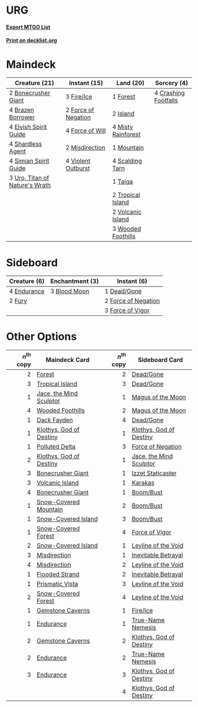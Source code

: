 # URG

#### [Export MTGO List](../collection/URG/URG.txt)
#### [Print on decklist.org](http://decklist.org/?deckmain=2%09Bonecrusher%20Giant%0A4%09Brazen%20Borrower%0A4%09Crashing%20Footfalls%0A4%09Elvish%20Spirit%20Guide%0A3%09Fire/Ice%0A2%09Force%20of%20Negation%0A4%09Force%20of%20Will%0A1%09Forest%0A2%09Island%0A2%09Misdirection%0A4%09Misty%20Rainforest%0A1%09Mountain%0A4%09Scalding%20Tarn%0A4%09Shardless%20Agent%0A4%09Simian%20Spirit%20Guide%0A1%09Taiga%0A2%09Tropical%20Island%0A3%09Uro,%20Titan%20of%20Nature's%20Wrath%0A4%09Violent%20Outburst%0A2%09Volcanic%20Island%0A3%09Wooded%20Foothills&deckside=3%09Blood%20Moon%0A1%09Dead/Gone%0A4%09Endurance%0A2%09Force%20of%20Negation%0A3%09Force%20of%20Vigor%0A2%09Fury)
# Maindeck

|                                              Creature (21)                                              |                                         Instant (15)                                         |                                          Land (20)                                          |                                          Sorcery (4)                                          |
|---------------------------------------------------------------------------------------------------------|----------------------------------------------------------------------------------------------|---------------------------------------------------------------------------------------------|-----------------------------------------------------------------------------------------------|
|2 [Bonecrusher Giant](http://gatherer.wizards.com/Pages/Card/Details.aspx?multiverseid=473077)           |3 [Fire/Ice](http://gatherer.wizards.com/Pages/Card/Details.aspx?multiverseid=27165)          |1 [Forest](http://gatherer.wizards.com/Pages/Card/Details.aspx?multiverseid=439860)          |4 [Crashing Footfalls](http://gatherer.wizards.com/Pages/Card/Details.aspx?multiverseid=464109)|
|4 [Brazen Borrower](http://gatherer.wizards.com/Pages/Card/Details.aspx?multiverseid=473001)             |2 [Force of Negation](http://gatherer.wizards.com/Pages/Card/Details.aspx?multiverseid=464001)|2 [Island](http://gatherer.wizards.com/Pages/Card/Details.aspx?multiverseid=439857)          |                                                                                               |
|4 [Elvish Spirit Guide](http://gatherer.wizards.com/Pages/Card/Details.aspx?multiverseid=3134)           |4 [Force of Will](http://gatherer.wizards.com/Pages/Card/Details.aspx?multiverseid=3107)      |4 [Misty Rainforest](http://gatherer.wizards.com/Pages/Card/Details.aspx?multiverseid=405102)|                                                                                               |
|4 [Shardless Agent](http://gatherer.wizards.com/Pages/Card/Details.aspx?multiverseid=413748)             |2 [Misdirection](http://gatherer.wizards.com/Pages/Card/Details.aspx?multiverseid=382310)     |1 [Mountain](http://gatherer.wizards.com/Pages/Card/Details.aspx?multiverseid=439859)        |                                                                                               |
|4 [Simian Spirit Guide](http://gatherer.wizards.com/Pages/Card/Details.aspx?multiverseid=442137)         |4 [Violent Outburst](http://gatherer.wizards.com/Pages/Card/Details.aspx?multiverseid=185056) |4 [Scalding Tarn](http://gatherer.wizards.com/Pages/Card/Details.aspx?multiverseid=405107)   |                                                                                               |
|3 [Uro, Titan of Nature's Wrath](http://gatherer.wizards.com/Pages/Card/Details.aspx?multiverseid=476480)|                                                                                              |1 [Taiga](http://gatherer.wizards.com/Pages/Card/Details.aspx?multiverseid=883)              |                                                                                               |
|                                                                                                         |                                                                                              |2 [Tropical Island](http://gatherer.wizards.com/Pages/Card/Details.aspx?multiverseid=884)    |                                                                                               |
|                                                                                                         |                                                                                              |2 [Volcanic Island](http://gatherer.wizards.com/Pages/Card/Details.aspx?multiverseid=887)    |                                                                                               |
|                                                                                                         |                                                                                              |3 [Wooded Foothills](http://gatherer.wizards.com/Pages/Card/Details.aspx?multiverseid=405116)|                                                                                               |


# Sideboard

|                                     Creature (6)                                     |                                   Enchantment (3)                                    |                                         Instant (6)                                          |
|--------------------------------------------------------------------------------------|--------------------------------------------------------------------------------------|----------------------------------------------------------------------------------------------|
|4 [Endurance](http://gatherer.wizards.com/Pages/Card/Details.aspx?multiverseid=522233)|3 [Blood Moon](http://gatherer.wizards.com/Pages/Card/Details.aspx?multiverseid=45386)|1 [Dead/Gone](http://gatherer.wizards.com/Pages/Card/Details.aspx?multiverseid=126419)        |
|2 [Fury](http://gatherer.wizards.com/Pages/Card/Details.aspx?multiverseid=522202)     |                                                                                      |2 [Force of Negation](http://gatherer.wizards.com/Pages/Card/Details.aspx?multiverseid=464001)|
|                                                                                      |                                                                                      |3 [Force of Vigor](http://gatherer.wizards.com/Pages/Card/Details.aspx?multiverseid=464113)   |


# Other Options

|*n*<sup>th</sup> copy|                                          Maindeck Card                                           |*n*<sup>th</sup> copy|                                          Sideboard Card                                          |
|--------------------:|--------------------------------------------------------------------------------------------------|--------------------:|--------------------------------------------------------------------------------------------------|
|                    2|[Forest](http://gatherer.wizards.com/Pages/Card/Details.aspx?multiverseid=439860)                 |                    2|[Dead/Gone](http://gatherer.wizards.com/Pages/Card/Details.aspx?multiverseid=126419)              |
|                    3|[Tropical Island](http://gatherer.wizards.com/Pages/Card/Details.aspx?multiverseid=884)           |                    3|[Dead/Gone](http://gatherer.wizards.com/Pages/Card/Details.aspx?multiverseid=126419)              |
|                    1|[Jace, the Mind Sculptor](http://gatherer.wizards.com/Pages/Card/Details.aspx?multiverseid=442051)|                    1|[Magus of the Moon](http://gatherer.wizards.com/Pages/Card/Details.aspx?multiverseid=136152)      |
|                    4|[Wooded Foothills](http://gatherer.wizards.com/Pages/Card/Details.aspx?multiverseid=405116)       |                    2|[Magus of the Moon](http://gatherer.wizards.com/Pages/Card/Details.aspx?multiverseid=136152)      |
|                    1|[Dack Fayden](http://gatherer.wizards.com/Pages/Card/Details.aspx?multiverseid=382244)            |                    4|[Dead/Gone](http://gatherer.wizards.com/Pages/Card/Details.aspx?multiverseid=126419)              |
|                    1|[Klothys, God of Destiny](http://gatherer.wizards.com/Pages/Card/Details.aspx?multiverseid=476471)|                    1|[Klothys, God of Destiny](http://gatherer.wizards.com/Pages/Card/Details.aspx?multiverseid=476471)|
|                    1|[Polluted Delta](http://gatherer.wizards.com/Pages/Card/Details.aspx?multiverseid=405104)         |                    3|[Force of Negation](http://gatherer.wizards.com/Pages/Card/Details.aspx?multiverseid=464001)      |
|                    2|[Klothys, God of Destiny](http://gatherer.wizards.com/Pages/Card/Details.aspx?multiverseid=476471)|                    1|[Jace, the Mind Sculptor](http://gatherer.wizards.com/Pages/Card/Details.aspx?multiverseid=442051)|
|                    3|[Bonecrusher Giant](http://gatherer.wizards.com/Pages/Card/Details.aspx?multiverseid=473077)      |                    1|[Izzet Staticaster](http://gatherer.wizards.com/Pages/Card/Details.aspx?multiverseid=253638)      |
|                    3|[Volcanic Island](http://gatherer.wizards.com/Pages/Card/Details.aspx?multiverseid=887)           |                    1|[Karakas](http://gatherer.wizards.com/Pages/Card/Details.aspx?multiverseid=413782)                |
|                    4|[Bonecrusher Giant](http://gatherer.wizards.com/Pages/Card/Details.aspx?multiverseid=473077)      |                    1|[Boom/Bust](http://gatherer.wizards.com/Pages/Card/Details.aspx?multiverseid=126218)              |
|                    1|[Snow-Covered Mountain](http://gatherer.wizards.com/Pages/Card/Details.aspx?multiverseid=121233)  |                    2|[Boom/Bust](http://gatherer.wizards.com/Pages/Card/Details.aspx?multiverseid=126218)              |
|                    1|[Snow-Covered Island](http://gatherer.wizards.com/Pages/Card/Details.aspx?multiverseid=121130)    |                    3|[Boom/Bust](http://gatherer.wizards.com/Pages/Card/Details.aspx?multiverseid=126218)              |
|                    1|[Snow-Covered Forest](http://gatherer.wizards.com/Pages/Card/Details.aspx?multiverseid=121192)    |                    4|[Force of Vigor](http://gatherer.wizards.com/Pages/Card/Details.aspx?multiverseid=464113)         |
|                    2|[Snow-Covered Island](http://gatherer.wizards.com/Pages/Card/Details.aspx?multiverseid=121130)    |                    1|[Leyline of the Void](http://gatherer.wizards.com/Pages/Card/Details.aspx?multiverseid=107682)    |
|                    3|[Misdirection](http://gatherer.wizards.com/Pages/Card/Details.aspx?multiverseid=382310)           |                    1|[Inevitable Betrayal](http://gatherer.wizards.com/Pages/Card/Details.aspx?multiverseid=522123)    |
|                    4|[Misdirection](http://gatherer.wizards.com/Pages/Card/Details.aspx?multiverseid=382310)           |                    2|[Leyline of the Void](http://gatherer.wizards.com/Pages/Card/Details.aspx?multiverseid=107682)    |
|                    1|[Flooded Strand](http://gatherer.wizards.com/Pages/Card/Details.aspx?multiverseid=405098)         |                    2|[Inevitable Betrayal](http://gatherer.wizards.com/Pages/Card/Details.aspx?multiverseid=522123)    |
|                    1|[Prismatic Vista](http://gatherer.wizards.com/Pages/Card/Details.aspx?multiverseid=464193)        |                    3|[Leyline of the Void](http://gatherer.wizards.com/Pages/Card/Details.aspx?multiverseid=107682)    |
|                    2|[Snow-Covered Forest](http://gatherer.wizards.com/Pages/Card/Details.aspx?multiverseid=121192)    |                    4|[Leyline of the Void](http://gatherer.wizards.com/Pages/Card/Details.aspx?multiverseid=107682)    |
|                    1|[Gemstone Caverns](http://gatherer.wizards.com/Pages/Card/Details.aspx?multiverseid=122094)       |                    1|[Fire/Ice](http://gatherer.wizards.com/Pages/Card/Details.aspx?multiverseid=27165)                |
|                    1|[Endurance](http://gatherer.wizards.com/Pages/Card/Details.aspx?multiverseid=522233)              |                    1|[True-Name Nemesis](http://gatherer.wizards.com/Pages/Card/Details.aspx?multiverseid=446104)      |
|                    2|[Gemstone Caverns](http://gatherer.wizards.com/Pages/Card/Details.aspx?multiverseid=122094)       |                    2|[Klothys, God of Destiny](http://gatherer.wizards.com/Pages/Card/Details.aspx?multiverseid=476471)|
|                    2|[Endurance](http://gatherer.wizards.com/Pages/Card/Details.aspx?multiverseid=522233)              |                    2|[True-Name Nemesis](http://gatherer.wizards.com/Pages/Card/Details.aspx?multiverseid=446104)      |
|                    3|[Endurance](http://gatherer.wizards.com/Pages/Card/Details.aspx?multiverseid=522233)              |                    3|[Klothys, God of Destiny](http://gatherer.wizards.com/Pages/Card/Details.aspx?multiverseid=476471)|
|                     |                                                                                                  |                    4|[Klothys, God of Destiny](http://gatherer.wizards.com/Pages/Card/Details.aspx?multiverseid=476471)|

